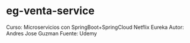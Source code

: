 # eg-venta-service
Curso: Microservicios con SpringBoot+SpringCloud Netflix Eureka Autor: Andres Jose Guzman Fuente: Udemy
